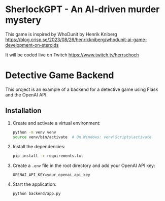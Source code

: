 # SherlockGPT - An AI-driven murder mystery

This game is inspired by WhoDunit by Henrik Kniberg
https://blog.crisp.se/2023/08/26/henrikkniberg/whodunit-ai-game-development-on-steroids

It will be coded live on Twitch https://www.twitch.tv/herrschoch

# Detective Game Backend

This project is an example of a backend for a detective game using Flask and the OpenAI API.

## Installation

1. Create and activate a virtual environment:

   ```sh
   python -m venv venv
   source venv/bin/activate  # On Windows: venv\Scripts\activate
   ```

2. Install the dependencies:

   ```sh
   pip install -r requirements.txt
   ```

3. Create a `.env` file in the root directory and add your OpenAI API key:

   ```
   OPENAI_API_KEY=your_openai_api_key
   ```

4. Start the application:
   ```sh
   python backend/app.py
   ```
